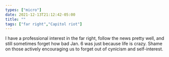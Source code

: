 ```yaml
---
types: ["micro"]
date: 2021-12-13T21:12:42-05:00
title: ""
tags: ["far right","Capitol riot"]
---
```

I have a professional interest in the far right, follow the news pretty well, and still sometimes forget how bad Jan. 6 was just because life is crazy. Shame on those actively encouraging us to forget out of cynicism and self-interest.
